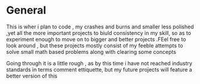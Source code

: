 # General
This is wher i plan to code , my crashes and burns and smaller less polished ,yet all the more important projects to biuld consistency in my skill,
so as to experiment enough to move on to bigger and better projects .FEel free to look around , but these projects mostly consist of my feeble attempts to
solve small math based problems along with clearing some concepts 

Going through it is a little rough , as by this time i have not reached industry standards in terms comment ettiquette, but my future projects will 
feature a better version of this 
